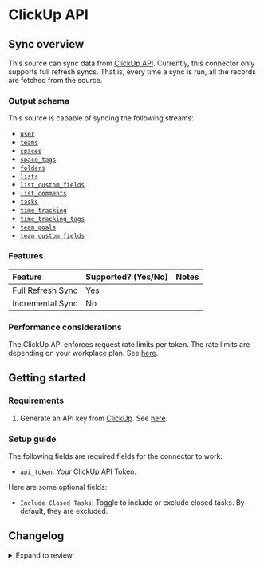 # ClickUp API

## Sync overview

This source can sync data from [ClickUp API](https://clickup.com/api/). Currently, this connector only supports full refresh syncs. That is, every time a sync is run, all the records are fetched from the source.

### Output schema

This source is capable of syncing the following streams:

- [`user`](https://clickup.com/api/clickupreference/operation/GetAuthorizedUser/)
- [`teams`](https://clickup.com/api/clickupreference/operation/GetAuthorizedTeams/)
- [`spaces`](https://clickup.com/api/clickupreference/operation/GetSpaces/)
- [`space_tags`](https://clickup.com/api/clickupreference/operation/GetSpaceTags/)
- [`folders`](https://clickup.com/api/clickupreference/operation/GetFolders/)
- [`lists`](https://clickup.com/api/clickupreference/operation/GetLists/)
- [`list_custom_fields`](https://clickup.com/api/clickupreference/operation/GetAccessibleCustomFields/)
- [`list_comments`](https://clickup.com/api/clickupreference/operation/GetAccessibleCustomFields/)
- [`tasks`](https://clickup.com/api/clickupreference/operation/GetTasks)
- [`time_tracking`](https://clickup.com/api/clickupreference/operation/Gettrackedtime/)
- [`time_tracking_tags`](https://clickup.com/api/clickupreference/operation/Getalltagsfromtimeentries/)
- [`team_goals`](https://clickup.com/api/clickupreference/operation/GetGoals/)
- [`team_custom_fields`](https://clickup.com/api/clickupreference/operation/getTeamAvailableFields/)


### Features

| Feature           | Supported? \(Yes/No\) | Notes |
| :---------------- | :-------------------- | :---- |
| Full Refresh Sync | Yes                   |       |
| Incremental Sync  | No                    |       |

### Performance considerations

The ClickUp API enforces request rate limits per token. The rate limits are depending on your workplace plan. See [here](https://clickup.com/api/developer-portal/rate-limits/).

## Getting started

### Requirements

1. Generate an API key from [ClickUp](https://clickup.com/). See [here](https://clickup.com/api/developer-portal/authentication/#generate-your-personal-api-token).

### Setup guide

The following fields are required fields for the connector to work:

- `api_token`: Your ClickUp API Token.

Here are some optional fields:

- `Include Closed Tasks`: Toggle to include or exclude closed tasks. By default, they are excluded.

## Changelog

<details>
  <summary>Expand to review</summary>

| Version | Date       | Pull Request                                             | Subject                           |
| :------ | :--------- | :------------------------------------------------------- | :-------------------------------- |
| 0.3.32 | 2025-09-16 | [65856](https://github.com/airbytehq/airbyte/pull/65856) | Update dependencies |
| 0.3.31 | 2025-08-23 | [65269](https://github.com/airbytehq/airbyte/pull/65269) | Update dependencies |
| 0.3.30 | 2025-08-09 | [64687](https://github.com/airbytehq/airbyte/pull/64687) | Update dependencies |
| 0.3.29 | 2025-08-02 | [64343](https://github.com/airbytehq/airbyte/pull/64343) | Update dependencies |
| 0.3.28 | 2025-07-26 | [63967](https://github.com/airbytehq/airbyte/pull/63967) | Update dependencies |
| 0.3.27 | 2025-07-19 | [63540](https://github.com/airbytehq/airbyte/pull/63540) | Update dependencies |
| 0.3.26 | 2025-07-12 | [62971](https://github.com/airbytehq/airbyte/pull/62971) | Update dependencies |
| 0.3.25 | 2025-07-05 | [62769](https://github.com/airbytehq/airbyte/pull/62769) | Update dependencies |
| 0.3.24 | 2025-06-28 | [62420](https://github.com/airbytehq/airbyte/pull/62420) | Update dependencies |
| 0.3.23 | 2025-06-21 | [61938](https://github.com/airbytehq/airbyte/pull/61938) | Update dependencies |
| 0.3.22 | 2025-06-14 | [60023](https://github.com/airbytehq/airbyte/pull/60023) | Update dependencies |
| 0.3.21 | 2025-05-03 | [59401](https://github.com/airbytehq/airbyte/pull/59401) | Update dependencies |
| 0.3.20 | 2025-04-26 | [58836](https://github.com/airbytehq/airbyte/pull/58836) | Update dependencies |
| 0.3.19 | 2025-04-19 | [58352](https://github.com/airbytehq/airbyte/pull/58352) | Update dependencies |
| 0.3.18 | 2025-04-12 | [57806](https://github.com/airbytehq/airbyte/pull/57806) | Update dependencies |
| 0.3.17 | 2025-04-05 | [57202](https://github.com/airbytehq/airbyte/pull/57202) | Update dependencies |
| 0.3.16 | 2025-03-29 | [56486](https://github.com/airbytehq/airbyte/pull/56486) | Update dependencies |
| 0.3.15 | 2025-03-22 | [55972](https://github.com/airbytehq/airbyte/pull/55972) | Update dependencies |
| 0.3.14 | 2025-03-08 | [55416](https://github.com/airbytehq/airbyte/pull/55416) | Update dependencies |
| 0.3.13 | 2025-03-01 | [54905](https://github.com/airbytehq/airbyte/pull/54905) | Update dependencies |
| 0.3.12 | 2025-02-22 | [54266](https://github.com/airbytehq/airbyte/pull/54266) | Update dependencies |
| 0.3.11 | 2025-02-15 | [53901](https://github.com/airbytehq/airbyte/pull/53901) | Update dependencies |
| 0.3.10 | 2025-02-08 | [53413](https://github.com/airbytehq/airbyte/pull/53413) | Update dependencies |
| 0.3.9 | 2025-02-01 | [52928](https://github.com/airbytehq/airbyte/pull/52928) | Update dependencies |
| 0.3.8 | 2025-01-25 | [52209](https://github.com/airbytehq/airbyte/pull/52209) | Update dependencies |
| 0.3.7 | 2025-01-18 | [51739](https://github.com/airbytehq/airbyte/pull/51739) | Update dependencies |
| 0.3.6 | 2025-01-11 | [51243](https://github.com/airbytehq/airbyte/pull/51243) | Update dependencies |
| 0.3.5 | 2024-12-28 | [50474](https://github.com/airbytehq/airbyte/pull/50474) | Update dependencies |
| 0.3.4 | 2024-12-21 | [50199](https://github.com/airbytehq/airbyte/pull/50199) | Update dependencies |
| 0.3.3 | 2024-12-14 | [49579](https://github.com/airbytehq/airbyte/pull/49579) | Update dependencies |
| 0.3.2 | 2024-12-12 | [47873](https://github.com/airbytehq/airbyte/pull/47873) | Update dependencies |
| 0.3.1 | 2024-10-28 | [47636](https://github.com/airbytehq/airbyte/pull/47636) | Update dependencies |
| 0.3.0 | 2024-08-19 | [44430](https://github.com/airbytehq/airbyte/pull/44430) | Refactor connector to manifest-only format |
| 0.2.0 | 2024-08-19 | [44180](https://github.com/airbytehq/airbyte/pull/44180) | Add `time_tracking`, `time_tracking_tags`, `team_goals`, `space_tags`, `team_custom_fields`, `list_custom_fields`, `list_comments`, Parent ids passed from responses, Add error handlers |
| 0.1.13 | 2024-08-17 | [44237](https://github.com/airbytehq/airbyte/pull/44237) | Update dependencies |
| 0.1.12 | 2024-08-12 | [43844](https://github.com/airbytehq/airbyte/pull/43844) | Update dependencies |
| 0.1.11 | 2024-08-10 | [43065](https://github.com/airbytehq/airbyte/pull/43065) | Update dependencies |
| 0.1.10 | 2024-07-27 | [42647](https://github.com/airbytehq/airbyte/pull/42647) | Update dependencies |
| 0.1.9 | 2024-07-20 | [41927](https://github.com/airbytehq/airbyte/pull/41927) | Update dependencies |
| 0.1.8 | 2024-07-15 | [38344](https://github.com/airbytehq/airbyte/pull/38344) | Make connector compatible with builder |
| 0.1.7 | 2024-07-10 | [41397](https://github.com/airbytehq/airbyte/pull/41397) | Update dependencies |
| 0.1.6 | 2024-07-09 | [41301](https://github.com/airbytehq/airbyte/pull/41301) | Update dependencies |
| 0.1.5 | 2024-07-06 | [40936](https://github.com/airbytehq/airbyte/pull/40936) | Update dependencies |
| 0.1.4 | 2024-06-25 | [40478](https://github.com/airbytehq/airbyte/pull/40478) | Update dependencies |
| 0.1.3 | 2024-06-22 | [40061](https://github.com/airbytehq/airbyte/pull/40061) | Update dependencies |
| 0.1.2 | 2024-05-21 | [38501](https://github.com/airbytehq/airbyte/pull/38501) | [autopull] base image + poetry + up_to_date |
| 0.1.1 | 2023-02-10 | [23951](https://github.com/airbytehq/airbyte/pull/23951) | Add optional include Closed Tasks |
| 0.1.0 | 2022-11-07 | [17770](https://github.com/airbytehq/airbyte/pull/17770) | New source |

</details>
